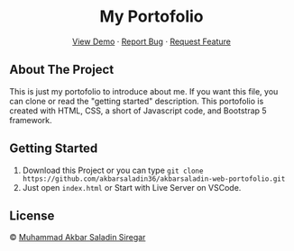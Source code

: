 <h1 align='center'>My Portofolio</h1>
  <p align="center">
    <a href="https://tickitz-indonesian-booking-tickets.netlify.app">View Demo</a>
    ·
    <a href="https://github.com/akbarsaladin36/xtickitz-indonesian-booking-website/issues">Report Bug</a>
    ·
    <a href="https://github.com/akbarsaladin36/xtickitz-indonesian-booking-website/pulls">Request Feature</a>
  </p>

## About The Project

This is just my portofolio to introduce about me. If you want this file, you can clone or read the "getting started" description. This portofolio is created with HTML, CSS, a short of Javascript code, and Bootstrap 5 framework.


## Getting Started

1. Download this Project or you can type `git clone https://github.com/akbarsaladin36/akbarsaladin-web-portofolio.git`
2. Just open `index.html` or Start with Live Server on VSCode.


## License

© [Muhammad Akbar Saladin Siregar](https://github.com/akbarsaladin36/)